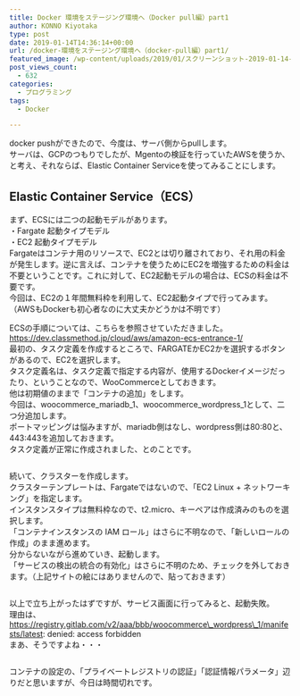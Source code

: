 ```yaml
---
title: Docker 環境をステージング環境へ（Docker pull編）part1
author: KONNO Kiyotaka
type: post
date: 2019-01-14T14:36:14+00:00
url: /docker-環境をステージング環境へ（docker-pull編）part1/
featured_image: /wp-content/uploads/2019/01/スクリーンショット-2019-01-14-19.23.43.jpg
post_views_count:
  - 632
categories:
  - プログラミング
tags:
  - Docker

---
```

docker pushができたので、今度は、サーバ側からpullします。  
サーバは、GCPのつもりでしたが、Mgentoの検証を行っていたAWSを使うか、と考え、それならば、Elastic Container Serviceを使ってみることにします。

## Elastic Container Service（ECS）

まず、ECSには二つの起動モデルがあります。  
・Fargate 起動タイプモデル  
・EC2 起動タイプモデル  
Fargateはコンテナ用のリソースで、EC2とは切り離されており、それ用の料金が発生します。逆に言えば、コンテナを使うためにEC2を増強するための料金は不要ということです。これに対して、EC2起動モデルの場合は、ECSの料金は不要です。  
今回は、EC2の１年間無料枠を利用して、EC2起動タイプで行ってみます。  
（AWSもDockerも初心者なのに大丈夫かどうかは不明です）

ECSの手順については、こちらを参照させていただきました。  
<a rel="noreferrer noopener" target="_blank" href="https://dev.classmethod.jp/cloud/aws/amazon-ecs-entrance-1/">https://dev.classmethod.jp/cloud/aws/amazon-ecs-entrance-1/</a>  
最初の、タスク定義を作成するところで、FARGATEかEC2かを選択するボタンがあるので、EC2を選択します。  
タスク定義名は、タスク定義で指定する内容が、使用するDockerイメージだったり、ということなので、WooCommerceとしておきます。  
他は初期値のままで「コンテナの追加」をします。  
今回は、woocommerce\_mariadb\_1、woocommerce\_wordpress\_1として、二つ分追加します。  
ポートマッピングは悩みますが、mariadb側はなし、wordpress側は80:80と、443:443を追加しておきます。  
タスク定義が正常に作成されました、とのことです。<figure class="wp-block-image">

<img src="https://i0.wp.com/www.programmers-office.ml/wp-content/uploads/2019/01/スクリーンショット-2019-01-14-22.27.42.jpg?ssl=1" alt="" class="wp-image-2696" srcset="https://i0.wp.com/www.programmers-office.ml/wp-content/uploads/2019/01/スクリーンショット-2019-01-14-22.27.42.jpg?w=800&ssl=1 800w, https://i0.wp.com/www.programmers-office.ml/wp-content/uploads/2019/01/スクリーンショット-2019-01-14-22.27.42.jpg?resize=300%2C182&ssl=1 300w, https://i0.wp.com/www.programmers-office.ml/wp-content/uploads/2019/01/スクリーンショット-2019-01-14-22.27.42.jpg?resize=768%2C465&ssl=1 768w" sizes="(max-width: 800px) 100vw, 800px" data-recalc-dims="1" /> </figure> 

続いて、クラスターを作成します。  
クラスターテンプレートは、Fargateではないので、「EC2 Linux + ネットワーキング」を指定します。  
インスタンスタイプは無料枠なので、t2.micro、キーペアは作成済みのものを選択します。  
「コンテナインスタンスの IAM ロール」はさらに不明なので、「新しいロールの作成」のまま進めます。  
分からないながら進めていき、起動します。  
「サービスの検出の統合の有効化」はさらに不明のため、チェックを外しておきます。（上記サイトの絵にはありませんので、貼っておきます）<figure class="wp-block-image">

<img src="https://i1.wp.com/www.programmers-office.ml/wp-content/uploads/2019/01/スクリーンショット-2019-01-14-22.46.38.jpg?ssl=1" alt="" class="wp-image-2698" srcset="https://i1.wp.com/www.programmers-office.ml/wp-content/uploads/2019/01/スクリーンショット-2019-01-14-22.46.38.jpg?w=800&ssl=1 800w, https://i1.wp.com/www.programmers-office.ml/wp-content/uploads/2019/01/スクリーンショット-2019-01-14-22.46.38.jpg?resize=300%2C268&ssl=1 300w, https://i1.wp.com/www.programmers-office.ml/wp-content/uploads/2019/01/スクリーンショット-2019-01-14-22.46.38.jpg?resize=768%2C686&ssl=1 768w" sizes="(max-width: 800px) 100vw, 800px" data-recalc-dims="1" /> </figure> 

以上で立ち上がったはずですが、サービス画面に行ってみると、起動失敗。  
理由は、  
https://registry.gitlab.com/v2/aaa/bbb/woocommerce\_wordpress\_1/manifests/latest: denied: access forbidden  
まあ、そうですよね・・・<figure class="wp-block-image">

<img src="https://i2.wp.com/www.programmers-office.ml/wp-content/uploads/2019/01/スクリーンショット-2019-01-14-22.48.31.jpg?ssl=1" alt="" class="wp-image-2699" srcset="https://i2.wp.com/www.programmers-office.ml/wp-content/uploads/2019/01/スクリーンショット-2019-01-14-22.48.31.jpg?w=800&ssl=1 800w, https://i2.wp.com/www.programmers-office.ml/wp-content/uploads/2019/01/スクリーンショット-2019-01-14-22.48.31.jpg?resize=300%2C146&ssl=1 300w, https://i2.wp.com/www.programmers-office.ml/wp-content/uploads/2019/01/スクリーンショット-2019-01-14-22.48.31.jpg?resize=768%2C374&ssl=1 768w" sizes="(max-width: 800px) 100vw, 800px" data-recalc-dims="1" /> </figure> 

コンテナの設定の、「プライベートレジストリの認証」「認証情報パラメータ」辺りだと思いますが、今日は時間切れです。